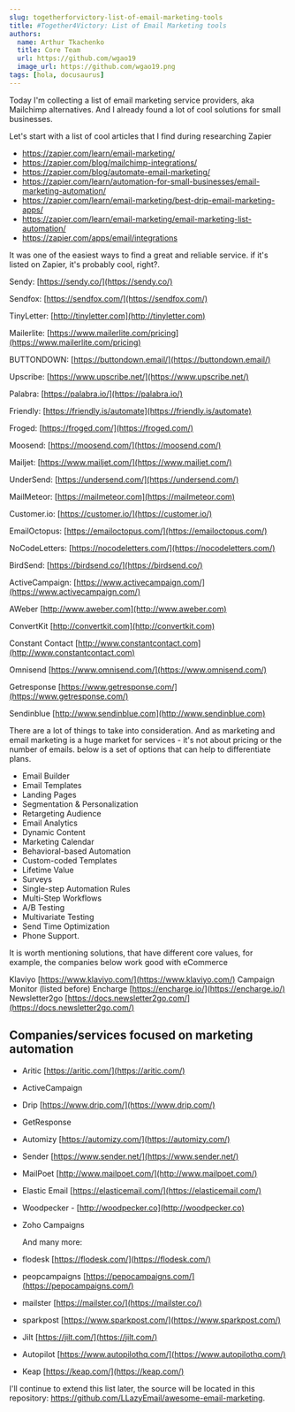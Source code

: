 ```yaml
---
slug: togetherforvictory-list-of-email-marketing-tools
title: #Together4Victory: List of Email Marketing tools
authors:
  name: Arthur Tkachenko
  title: Core Team
  url: https://github.com/wgao19
  image_url: https://github.com/wgao19.png
tags: [hola, docusaurus]
---
```



Today I'm collecting a list of email marketing service providers, aka Mailchimp alternatives. And I already found a lot of cool solutions for small businesses.

Let's start with a list of cool articles that I find during researching Zapier

- https://zapier.com/learn/email-marketing/
- https://zapier.com/blog/mailchimp-integrations/
- https://zapier.com/blog/automate-email-marketing/
- https://zapier.com/learn/automation-for-small-businesses/email-marketing-automation/
- https://zapier.com/learn/email-marketing/best-drip-email-marketing-apps/
- https://zapier.com/learn/email-marketing/email-marketing-list-automation/
- https://zapier.com/apps/email/integrations

It was one of the easiest ways to find a great and reliable service. if it's listed on Zapier, it's probably cool, right?.

  Sendy:
[https://sendy.co/](https://sendy.co/)

  Sendfox:
[https://sendfox.com/](https://sendfox.com/)

  TinyLetter:
[http://tinyletter.com](http://tinyletter.com)

  Mailerlite:
[https://www.mailerlite.com/pricing](https://www.mailerlite.com/pricing)

  BUTTONDOWN:
[https://buttondown.email/](https://buttondown.email/)

  Upscribe:
[https://www.upscribe.net/](https://www.upscribe.net/)

  Palabra:
[https://palabra.io/](https://palabra.io/)

  Friendly:
[https://friendly.is/automate](https://friendly.is/automate)

  Froged:
[https://froged.com/](https://froged.com/)

  Moosend:
[https://moosend.com/](https://moosend.com/)

  Mailjet:
[https://www.mailjet.com/](https://www.mailjet.com/)

  UnderSend:
[https://undersend.com/](https://undersend.com/)

  MailMeteor:
[https://mailmeteor.com](https://mailmeteor.com)

  Customer.io:
[https://customer.io/](https://customer.io/)

  EmailOctopus:
[https://emailoctopus.com/](https://emailoctopus.com/)

  NoCodeLetters:
[https://nocodeletters.com/](https://nocodeletters.com/)

  BirdSend:
[https://birdsend.co/](https://birdsend.co/)

  ActiveCampaign:
[https://www.activecampaign.com/](https://www.activecampaign.com/)

  AWeber [http://www.aweber.com](http://www.aweber.com)

  ConvertKit [http://convertkit.com](http://convertkit.com)

  Constant Contact [http://www.constantcontact.com](http://www.constantcontact.com)

  Omnisend [https://www.omnisend.com/](https://www.omnisend.com/)

  Getresponse [https://www.getresponse.com/](https://www.getresponse.com/)

  Sendinblue [http://www.sendinblue.com](http://www.sendinblue.com)

There are a lot of things to take into consideration. 
And as marketing and email marketing is a huge market for services - it's not about pricing or the number of emails. below is a set of options that can help to differentiate plans.

- Email Builder
- Email Templates
- Landing Pages
- Segmentation & Personalization
- Retargeting Audience
- Email Analytics
- Dynamic Content
- Marketing Calendar
- Behavioral-based Automation
- Custom-coded Templates
- Lifetime Value
- Surveys
- Single-step Automation Rules
- Multi-Step Workflows
- A/B Testing
- Multivariate Testing
- Send Time Optimization
- Phone Support.

It is worth mentioning solutions, that have different core values, for example, the companies below work good with eCommerce

Klaviyo [https://www.klaviyo.com/](https://www.klaviyo.com/)
Campaign Monitor (listed before)
Encharge [https://encharge.io/](https://encharge.io/)
Newsletter2go [https://docs.newsletter2go.com/](https://docs.newsletter2go.com/)

## Companies/services focused on marketing automation
- Aritic [https://aritic.com/](https://aritic.com/)
- ActiveCampaign
- Drip [https://www.drip.com/](https://www.drip.com/)
- GetResponse
- Automizy [https://automizy.com/](https://automizy.com/)
- Sender [https://www.sender.net/](https://www.sender.net/)
- MailPoet [http://www.mailpoet.com/](http://www.mailpoet.com/)
- Elastic Email [https://elasticemail.com/](https://elasticemail.com/)
- Woodpecker - [http://woodpecker.co](http://woodpecker.co)
- Zoho Campaigns

  And many more:

- flodesk [https://flodesk.com/](https://flodesk.com/)
- peopcampaigns [https://pepocampaigns.com/](https://pepocampaigns.com/)
- mailster [https://mailster.co/](https://mailster.co/)
- sparkpost [https://www.sparkpost.com/](https://www.sparkpost.com/)
- Jilt [https://jilt.com/](https://jilt.com/)
- Autopilot [https://www.autopilothq.com/](https://www.autopilothq.com/)
- Keap [https://keap.com/](https://keap.com/)

I'll continue to extend this list later, the source will be located in this repository: https://github.com/LLazyEmail/awesome-email-marketing.
